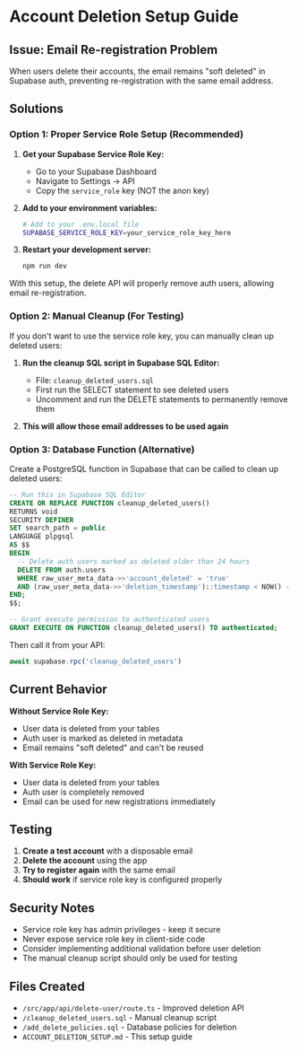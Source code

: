 # Account Deletion Setup Guide

## Issue: Email Re-registration Problem

When users delete their accounts, the email remains "soft deleted" in Supabase auth, preventing re-registration with the same email address.

## Solutions

### Option 1: Proper Service Role Setup (Recommended)

1. **Get your Supabase Service Role Key:**
   - Go to your Supabase Dashboard
   - Navigate to Settings → API
   - Copy the `service_role` key (NOT the anon key)

2. **Add to your environment variables:**
   ```bash
   # Add to your .env.local file
   SUPABASE_SERVICE_ROLE_KEY=your_service_role_key_here
   ```

3. **Restart your development server:**
   ```bash
   npm run dev
   ```

With this setup, the delete API will properly remove auth users, allowing email re-registration.

### Option 2: Manual Cleanup (For Testing)

If you don't want to use the service role key, you can manually clean up deleted users:

1. **Run the cleanup SQL script in Supabase SQL Editor:**
   - File: `cleanup_deleted_users.sql`
   - First run the SELECT statement to see deleted users
   - Uncomment and run the DELETE statements to permanently remove them

2. **This will allow those email addresses to be used again**

### Option 3: Database Function (Alternative)

Create a PostgreSQL function in Supabase that can be called to clean up deleted users:

```sql
-- Run this in Supabase SQL Editor
CREATE OR REPLACE FUNCTION cleanup_deleted_users()
RETURNS void
SECURITY DEFINER
SET search_path = public
LANGUAGE plpgsql
AS $$
BEGIN
  -- Delete auth users marked as deleted older than 24 hours
  DELETE FROM auth.users 
  WHERE raw_user_meta_data->>'account_deleted' = 'true'
  AND (raw_user_meta_data->>'deletion_timestamp')::timestamp < NOW() - INTERVAL '24 hours';
END;
$$;

-- Grant execute permission to authenticated users
GRANT EXECUTE ON FUNCTION cleanup_deleted_users() TO authenticated;
```

Then call it from your API:
```typescript
await supabase.rpc('cleanup_deleted_users')
```

## Current Behavior

**Without Service Role Key:**
- User data is deleted from your tables
- Auth user is marked as deleted in metadata
- Email remains "soft deleted" and can't be reused

**With Service Role Key:**
- User data is deleted from your tables  
- Auth user is completely removed
- Email can be used for new registrations immediately

## Testing

1. **Create a test account** with a disposable email
2. **Delete the account** using the app
3. **Try to register again** with the same email
4. **Should work** if service role key is configured properly

## Security Notes

- Service role key has admin privileges - keep it secure
- Never expose service role key in client-side code
- Consider implementing additional validation before user deletion
- The manual cleanup script should only be used for testing

## Files Created

- `/src/app/api/delete-user/route.ts` - Improved deletion API
- `/cleanup_deleted_users.sql` - Manual cleanup script
- `/add_delete_policies.sql` - Database policies for deletion
- `ACCOUNT_DELETION_SETUP.md` - This setup guide